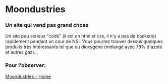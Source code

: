 # Moondustries
### Un site qui vend pas grand chose

Un site peu sérieux "codé" (il est en html et css, il n'y a pas de backend) rapidement pendant un cour de NSI.
Vous pourrez trouver dessus quelques produits très intéressants tel que du dioxygène (mélangé avec 78% d'azote et autres gaz)...

### Pour l'observer:
[Moondustries - Home](https://moondustries.thorvicnet.repl.co/home.html)
